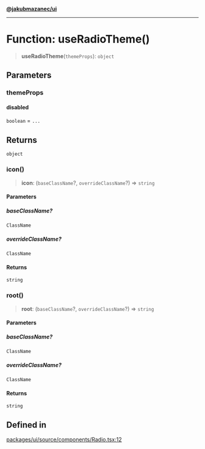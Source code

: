 [**@jakubmazanec/ui**](../README.md)

---

# Function: useRadioTheme()

> **useRadioTheme**(`themeProps`): `object`

## Parameters

### themeProps

#### disabled

`boolean` = `...`

## Returns

`object`

### icon()

> **icon**: (`baseClassName`?, `overrideClassName`?) => `string`

#### Parameters

##### baseClassName?

`ClassName`

##### overrideClassName?

`ClassName`

#### Returns

`string`

### root()

> **root**: (`baseClassName`?, `overrideClassName`?) => `string`

#### Parameters

##### baseClassName?

`ClassName`

##### overrideClassName?

`ClassName`

#### Returns

`string`

## Defined in

[packages/ui/source/components/Radio.tsx:12](https://github.com/jakubmazanec/tools/blob/077fa4993ebe623b1c463499cc41912353ae6eb1/packages/ui/source/components/Radio.tsx#L12)

